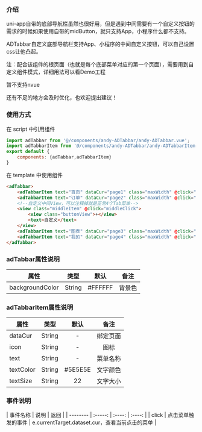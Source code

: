 ### 介绍

uni-app自带的底部导航栏虽然也很好用，但是遇到中间需要有一个自定义按钮的需求的时候如果使用自带的midButton，就只支持App，小程序什么都不支持。

ADTabbar自定义底部导航栏支持App、小程序的中间自定义按钮，可以自己设置css让他凸起。

注：配合该组件的根页面（也就是每个底部菜单对应的第一个页面），需要用到自定义组件模式，详细用法可以看Demo工程

暂不支持nvue

还有不足的地方会及时优化，也欢迎提出建议！


### 使用方式

在 script 中引用组件

```javascript
import adTabbar from '@/components/andy-ADTabbar/andy-ADTabbar.vue';
import adTabbarItem from '@/components/andy-ADTabbar/andy-ADTabbarItem.vue';
export default {
    components: {adTabbar,adTabbarItem}
}
```
在 template 中使用组件

```html
<adTabbar>
	<adTabbarItem text="首页" dataCur="page1" class="maxWidth" @click="navClick" :textColor="curPage=='page1'? '#DF421D':'#9B9B9B'" :icon="'../../static/home' + [curPage=='page1'?'-hover':''] + '.png'"></adTabbarItem>
	<adTabbarItem text="订单" dataCur="page2" class="maxWidth" @click="navClick" :textColor="curPage=='page2'? '#DF421D':'#9B9B9B'" :icon="'../../static/order' + [curPage=='page2'?'-hover':''] + '.png'"></adTabbarItem>
	<!--自定义中间View，可以注释掉就是正常4个Tab菜单-->
	<view class="middleItem" @click="middleClick">
		<view class="buttonView">+</view>
		<text>自定义</text>
	</view>
	<adTabbarItem text="图表" dataCur="page3" class="maxWidth" @click="navClick" :textColor="curPage=='page3'? '#DF421D':'#9B9B9B'" :icon="'../../static/chart' + [curPage=='page3'?'-hover':''] + '.png'"></adTabbarItem>
	<adTabbarItem text="我的" dataCur="page4" class="maxWidth" @click="navClick" :textColor="curPage=='page4'? '#DF421D':'#9B9B9B'" :icon="'../../static/my' + [curPage=='page4'?'-hover':''] + '.png'"></adTabbarItem>
</adTabbar>
```

### adTabbar属性说明
| 属性        | 类型   |  默认  |  备注 |
| --------   | :-----:  | :----:  | :----:  |
| backgroundColor      | String  |   #FFFFFF    | 背景色 |

### adTabbarItem属性说明
| 属性        | 类型   |  默认  |  备注 |
| --------   | :-----:  | :----:  | :----:  |
| dataCur      | String  |   -   | 绑定页面 |
| icon      | String  |   -   | 图标 |
| text      | String  |   -   | 菜单名称 |
| textColor      | String  |   #5E5E5E   | 文字颜色 |
| textSize      | String  |   22   | 文字大小 |

### 事件说明
| 事件名称        | 说明    |  返回 |
| --------   | :-----:  | :----:  | :----:  |
| click      | 点击菜单触发的事件  |   e.currentTarget.dataset.cur，查看当前点击的菜单   |